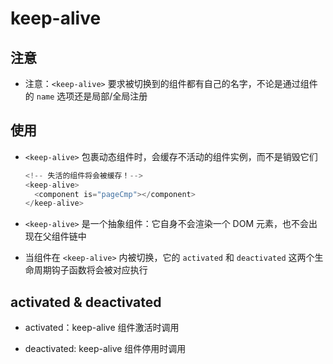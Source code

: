 # keep-alive

## 注意

  - 注意：`<keep-alive>` 要求被切换到的组件都有自己的名字，不论是通过组件的 `name` 选项还是局部/全局注册

## 使用

  - `<keep-alive>` 包裹动态组件时，会缓存不活动的组件实例，而不是销毁它们

    ```javascript
    <!-- 失活的组件将会被缓存！-->
    <keep-alive>
      <component is="pageCmp"></component>
    </keep-alive>
    ```

  - `<keep-alive>` 是一个抽象组件：它自身不会渲染一个 DOM 元素，也不会出现在父组件链中

  - 当组件在 `<keep-alive>` 内被切换，它的 `activated` 和 `deactivated` 这两个生命周期钩子函数将会被对应执行

## activated & deactivated

  - activated：keep-alive 组件激活时调用

  - deactivated: keep-alive 组件停用时调用
